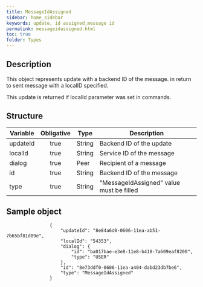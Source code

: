 ```yaml
---
title: MessageIdAssigned
sidebar: home_sidebar
keywords: update, id assigned,message id
permalink: messageidassigned.html
toc: true
folder: Types
---
```


## Description

<p> This object represents update  with a backend ID of the message. in return to sent message with a localID specified.
</p>
<p> This update is returned if localId parameter was set in commands.
</p>

## Structure

| Variable  | Obligative  |Type| Description
|---|:---:|---|---|
| updateId  | true |String| Backend ID of the update |
| localId  | true |String |  Service ID of the message |
| dialog  | true | Peer |Recipient of a message |
| id  | true | String| Backend ID of the message |
| type  | true | String | "MessageIdAssigned" value must be filled

## Sample object

```
                {
                    "updateId": "8e84a6d0-0606-11ea-ab51-7b65bf81d89e",
                    "localId": "54353",
                    "dialog": {
                        "id": "ba017bae-e3e8-11e8-b418-7a609eaf8200",
                        "type": "USER"
                    },
                    "id": "8e73ddf0-0606-11ea-a404-dabd23db7be6",
                    "type": "MessageIdAssigned"
                }
```

